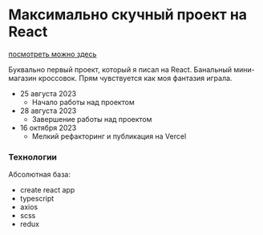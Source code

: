 # Максимально скучный проект на React

[посмотреть можно здесь]()

Буквально первый проект, который я писал на React. Банальный мини-магазин кроссовок. Прям чувствуется как моя фантазия играла.

- 25 августа 2023
  - Начало работы над проектом
- 28 августа 2023
  - Завершение работы над проектом
- 16 октября 2023
  - Мелкий рефакторинг и публикация на Vercel

### Технологии

Абсолютная база:

- create react app
- typescript
- axios
- scss
- redux
